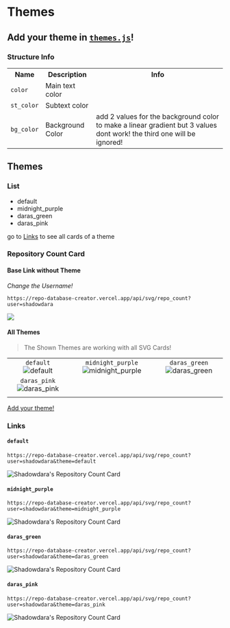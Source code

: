 # Themes

## Add your theme in [`themes.js`](themes.js)!

### Structure Info

<table>
    <tr>
        <th>Name</th>
        <th>Description</th>
        <th>Info</th>
    </tr>
    <tr>
        <td><code>color</code></td>
        <td>Main text color</td>
        <td></td>
    </tr>
    <tr>
        <td><code>st_color</code></td>
        <td>Subtext color</td>
        <td></td>
    </tr>
    <tr>
        <td><code>bg_color<code></td>
        <td>Background Color</td>
        <td>add 2 values for the background color to make a linear gradient but 3 values dont work! the third one will be ignored!</td>
    </tr>
</table>

## Themes

### List
- default
- midnight_purple
- daras_green
- daras_pink

go to <a href="#links">Links</a> to see all cards of a theme

### Repository Count Card

#### Base Link without Theme

*Change the Username!*

```
https://repo-database-creator.vercel.app/api/svg/repo_count?user=shadowdara
```

![](https://repo-database-creator.vercel.app/api/svg/repo_count?user=shadowdara)

#### All Themes

> The Shown Themes are working with all SVG Cards!

|  |  |  |
|:--:|:--:|:--:|
| `default` ![default][default] | `midnight_purple` ![midnight_purple][midnight_purple] | `daras_green` ![daras_green][daras_green] |
| `daras_pink` ![daras_pink][daras_pink] |  |  |
|  |  |  |

[Add your theme!](themes.js)

[default]: https://repo-database-creator.vercel.app/api/svg/repo_count?user=shadowdara&theme=default
[midnight_purple]: https://repo-database-creator.vercel.app/api/svg/repo_count?user=shadowdara&theme=midnight_purple
[daras_green]: https://repo-database-creator.vercel.app/api/svg/repo_count?user=shadowdara&theme=daras_green
[daras_pink]: https://repo-database-creator.vercel.app/api/svg/repo_count?user=shadowdara&theme=daras_pink


### <h3 id="links">Links</h3>

#### `default`
```
https://repo-database-creator.vercel.app/api/svg/repo_count?user=shadowdara&theme=default
```

![Shadowdara's Repository Count Card](https://repo-database-creator.vercel.app/api/svg/repo_count?user=shadowdara&theme=default)

#### `midnight_purple`

```
https://repo-database-creator.vercel.app/api/svg/repo_count?user=shadowdara&theme=midnight_purple
```

![Shadowdara's Repository Count Card](https://repo-database-creator.vercel.app/api/svg/repo_count?user=shadowdara&theme=midnight_purple)

#### `daras_green`

```
https://repo-database-creator.vercel.app/api/svg/repo_count?user=shadowdara&theme=daras_green
```

![Shadowdara's Repository Count Card](https://repo-database-creator.vercel.app/api/svg/repo_count?user=shadowdara&theme=daras_green)

#### `daras_pink`

```
https://repo-database-creator.vercel.app/api/svg/repo_count?user=shadowdara&theme=daras_pink
```

![Shadowdara's Repository Count Card](https://repo-database-creator.vercel.app/api/svg/repo_count?user=shadowdara&theme=daras_pink)
